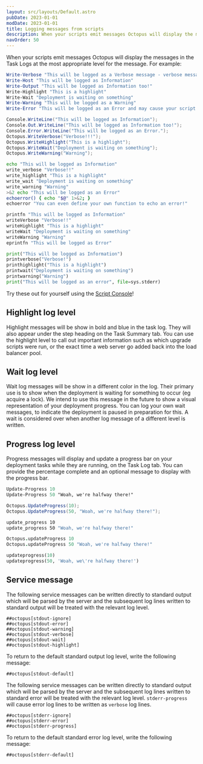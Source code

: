 ```yaml
---
layout: src/layouts/Default.astro
pubDate: 2023-01-01
modDate: 2023-01-01
title: Logging messages from scripts
description: When your scripts emit messages Octopus will display the messages in the Task Logs at the most appropriate level for the message.
navOrder: 50
---
```


When your scripts emit messages Octopus will display the messages in the Task Logs at the most appropriate level for the message. For example:

```powershell PowerShell
Write-Verbose "This will be logged as a Verbose message - verbose messages are hidden by default"
Write-Host "This will be logged as Information"
Write-Output "This will be logged as Information too!"
Write-Highlight "This is a highlight"
Write-Wait "Deployment is waiting on something"
Write-Warning "This will be logged as a Warning"
Write-Error "This will be logged as an Error and may cause your script to stop running - take a look at the section on Error Handling"
```

```cs C#
Console.WriteLine("This will be logged as Information");
Console.Out.WriteLine("This will be logged as Information too!");
Console.Error.WriteLine("This will be logged as an Error.");
Octopus.WriteVerbose("Verbose!!!");
Octopus.WriteHighlight("This is a highlight");
Octopus.WriteWait("Deployment is waiting on something");
Octopus.WriteWarning("Warning");
```

```bash Bash
echo "This will be logged as Information"
write_verbose "Verbose!!"
write_highlight "This is a highlight"
write_wait "Deployment is waiting on something"
write_warning "Warning"
>&2 echo "This will be logged as an Error"
echoerror() { echo "$@" 1>&2; }
echoerror "You can even define your own function to echo an error!"
```

```fsharp F#
printfn "This will be logged as Information"
writeVerbose "Verbose!!"
writeHighlight "This is a highlight"
writeWait "Deployment is waiting on something"
writeWarning "Warning"
eprintfn "This will be logged as Error"
```

```python Python3
print("This will be logged as Information")
printverbose("Verbose!")
printhighlight("This is a highlight")
printwait("Deployment is waiting on something")
printwarning("Warning")
print("This will be logged as an error", file=sys.stderr)
```

Try these out for yourself using the [Script Console](/docs/administration/managing-infrastructure/script-console/)!

## Highlight log level

Highlight messages will be show in bold and blue in the task log. They will also appear under the step heading on the Task Summary tab. You can use the highlight level to call out important information such as which upgrade scripts were run, or the exact time a web server go added back into the load balancer pool.

## Wait log level

Wait log messages will be show in a different color in the log. Their primary use is to show when the deployment is waiting for something to occur (eg acquire a lock). We intend to use this message in the future to show a visual representation of your deployment progress. You can log your own wait messages, to indicate the deployment is paused in preparation for this. A wait is considered over when another log message of a different level is written.

## Progress log level

Progress messages will display and update a progress bar on your deployment tasks while they are running, on the Task Log tab. You can provide the percentage complete and an optional message to display with the progress bar.

```ps PowerShell
Update-Progress 10
Update-Progress 50 "Woah, we're halfway there!"
```
```cs C#
Octopus.UpdateProgress(10);
Octopus.UpdateProgress(50, "Woah, we're halfway there!");
```
```bash Bash
update_progress 10
update_progress 50 "Woah, we're halfway there!"
```
```fs F#
Octopus.updateProgress 10
Octopus.updateProgress 50 "Woah, we're halfway there!"
```
```python Python3
updateprogress(10)
updateprogress(50, 'Woah, we\'re halfway there!')
```

## Service message

The following service messages can be written directly to standard output which will be parsed by the server and the subsequent log lines written to standard output will be treated with the relevant log level.
```
##octopus[stdout-ignore]
##octopus[stdout-error]
##octopus[stdout-warning]
##octopus[stdout-verbose]
##octopus[stdout-wait]
##octopus[stdout-highlight]
```

To return to the default standard output log level, write the following message:
```
##octopus[stdout-default]
```


The following service messages can be written directly to standard output which will be parsed by the server and the subsequent log lines written to standard error will be treated with the relevant log level. `stderr-progress` will cause error log lines to be written as `verbose` log lines.
```
##octopus[stderr-ignore]
##octopus[stderr-error]
##octopus[stderr-progress]
```

To return to the default standard error log level, write the following message:
```
##octopus[stderr-default]
```
